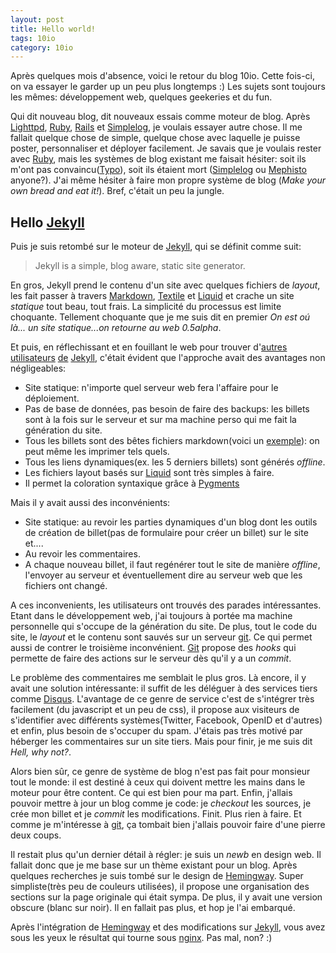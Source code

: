 ```yaml
---
layout: post
title: Hello world!
tags: 10io
category: 10io
---
```


Après quelques mois d'absence, voici le retour du blog 10io. Cette
fois-ci, on va essayer le garder up un peu plus longtemps :) Les
sujets sont toujours les mêmes: développement web, quelques geekeries
et du fun.

Qui dit nouveau blog, dit nouveaux essais comme moteur de blog. Après
[Lighttpd][1], [Ruby][2], [Rails][3] et [Simplelog][4], je voulais
essayer autre chose. Il me fallait quelque chose de simple, quelque
chose avec laquelle je puisse poster, personnaliser et déployer
facilement. Je savais que je voulais rester avec [Ruby][2], mais les
systèmes de blog existant me faisait hésiter: soit ils m'ont pas
convaincu([Typo][6]), soit ils étaient mort ([Simplelog][4] ou [Mephisto][5]
anyone?). J'ai même hésiter à faire mon propre système de blog
(*Make your own bread and eat it!*). Bref, c'était un peu la jungle.

## Hello [Jekyll][7]

Puis je suis retombé sur le moteur de [Jekyll][7], qui se définit
comme suit:
> Jekyll is a simple, blog aware, static site generator.

En gros, Jekyll prend le contenu d'un site avec quelques fichiers de
*layout*, les fait passer à travers [Markdown][8], [Textile][9] et
[Liquid][10] et crache un site *statique* tout beau, tout frais. La
simplicité du processus est limite choquante. Tellement choquante que
je me suis dit en premier *On est oú là... un site statique...on
retourne au web 0.5alpha*.

Et puis, en réflechissant et en fouillant le web pour trouver
d'[autres][11] [utilisateurs][12] [de][13] [Jekyll][14], c'était évident
 que l'approche avait des avantages non négligeables:
* Site statique: n'importe quel serveur web fera l'affaire pour le
déploiement.
* Pas de base de données, pas besoin de faire des backups: les billets
sont à la fois sur le serveur et sur ma machine perso qui me fait la
génération du site.
* Tous les billets sont des bêtes fichiers markdown(voici un
[exemple][15]): on peut même les imprimer tels quels.
* Tous les liens dynamiques(ex. les 5 derniers billets) sont générés
*offline*.
* Les fichiers layout basés sur [Liquid][10] sont très simples à faire.
* Il permet la coloration syntaxique grâce à [Pygments][19]

Mais il y avait aussi des inconvénients:
* Site statique: au revoir les parties dynamiques d'un blog dont les
outils de création de billet(pas de formulaire pour créer un billet)
sur le site et....
* Au revoir les commentaires.
* A chaque nouveau billet, il faut regénérer tout le site de manière
*offline*, l'envoyer au serveur et éventuellement dire au serveur web
que les fichiers ont changé.

A ces inconvenients, les utilisateurs ont trouvés des parades
intéressantes. Etant dans le développement web, j'ai toujours à portée
ma machine personnelle qui s'occupe de la génération du site. De plus,
tout le code du site, le *layout* et le contenu sont sauvés sur un
serveur [git][16]. Ce qui permet aussi de contrer le troisième
inconvénient. [Git][16] propose des *hooks* qui permette de faire des
actions sur le serveur dès qu'il y a un *commit*.

Le problème des commentaires me semblait le plus gros. Là encore, il
y avait une solution intéressante: il suffit de les déléguer à des
services tiers comme [Disqus][17]. L'avantage de ce genre de service
c'est de s'intégrer très facilement (du javascript et un peu de css), il
propose aux visiteurs de s'identifier avec différents systèmes(Twitter,
Facebook, OpenID et d'autres) et enfin, plus besoin de s'occuper du
spam. J'étais pas très motivé par héberger les commentaires sur un
site tiers. Mais pour finir, je me suis dit *Hell, why not?*.

Alors bien sûr, ce genre de système de blog n'est pas fait pour
monsieur tout le monde: il est destiné à ceux qui doivent mettre les
mains dans le moteur pour être content. Ce qui est bien pour ma part.
Enfin, j'allais pouvoir mettre à jour un blog comme je code: je
*checkout* les sources, je crée mon billet et je *commit* les
modifications. Finit. Plus rien à faire. Et comme je m'intéresse à
[git][16], ça tombait bien j'allais pouvoir faire d'une pierre deux
coups.

Il restait plus qu'un dernier détail à régler: je suis un *newb* en
design web. Il fallait donc que je me base sur un thème existant pour
un blog. Après quelques recherches je suis tombé sur le design de
[Hemingway][18]. Super simpliste(très peu de couleurs utilisées), il
propose une organisation des sections sur la page originale qui était
sympa. De plus, il y avait une version obscure (blanc sur noir). Il
en fallait pas plus, et hop je l'ai embarqué.

Après l'intégration de [Hemingway][18] et des modifications sur
[Jekyll][20], vous avez sous les yeux le résultat qui tourne sous
[nginx][21]. Pas mal, non? :)

[1]:http://www.lighttpd.net
[2]:http://www.ruby-lang.org
[3]:http://www.rubyonrails.org
[4]:http://www.simplelog.net
[5]:http://github.com/technoweenie/mephisto
[6]:http://github.com/fdv/typo/wiki
[7]:http://jekyllrb.com
[8]:http://daringfireball.net/projects/markdown
[9]:http://www.textism.com/tools/textile
[10]:http://github.com/tobi/liquid
[11]:http://metajack.im
[12]:http://henrik.nyh.se
[13]:http://www.cyborginstitute.com
[14]:http://paradigmatic.streum.org
[15]:http://github.com/mojombo/mojombo.github.com/raw/master/_posts/2010-08-23-readme-driven-development.md
[16]:http://git-scm.com
[17]:http://www.disqus.com
[18]:http://warpspire.com/hemingway
[19]:http://pygments.org
[20]:http://github.com/10io/jekyll
[21]:http://nginx.org
